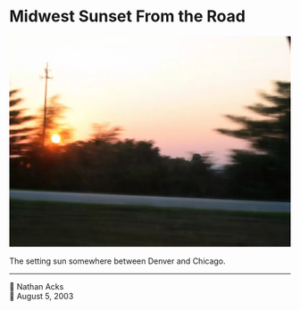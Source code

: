 # Midwest Sunset From the Road

![The setting sun somewhere on the road between Denver and Chicago](assets/ec4dedff5930bcf338932b7f98279c23.webp)

The setting sun somewhere between Denver and Chicago.

- - - -

👤 Nathan Acks  
📅 August 5, 2003
